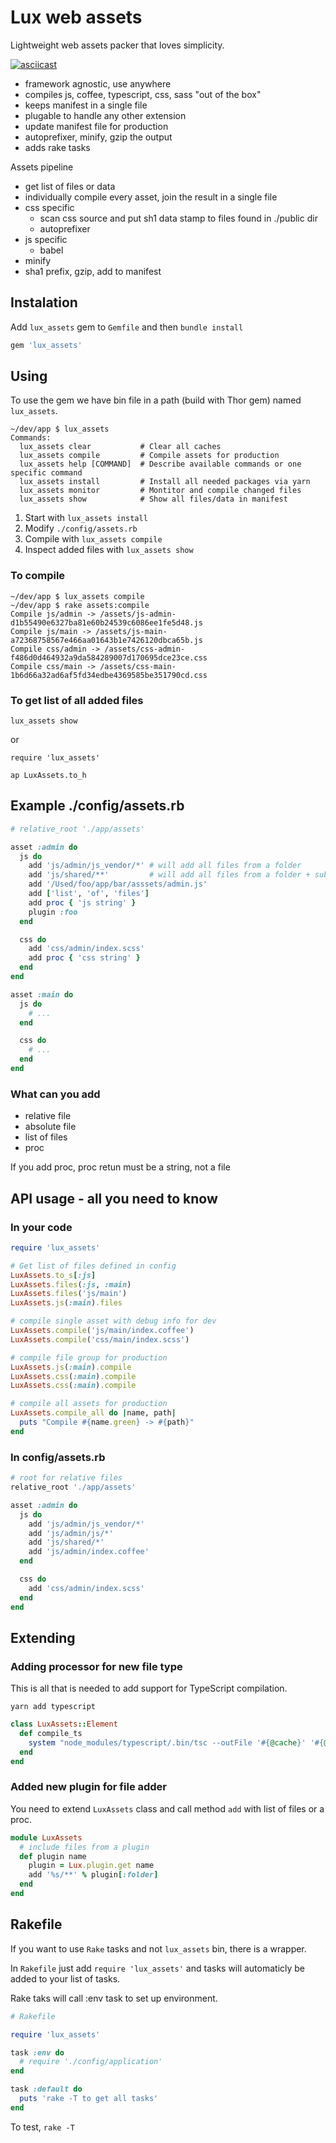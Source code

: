 # Lux web assets

Lightweight web assets packer that loves simplicity.

[![asciicast](https://asciinema.org/a/IanaNAq9CDKvUg7dweqxzhoAV.svg)](https://asciinema.org/a/IanaNAq9CDKvUg7dweqxzhoAV)

* framework agnostic, use anywhere
* compiles js, coffee, typescript, css, sass "out of the box"
* keeps manifest in a single file
* plugable to handle any other extension
* update manifest file for production
* autoprefixer, minify, gzip the output
* adds rake tasks

Assets pipeline

* get list of files or data
* individually compile every asset, join the result in a single file
* css specific
  * scan css source and put sh1 data stamp to files found in ./public dir
  * autoprefixer
* js specific
  * babel
* minify
* sha1 prefix, gzip, add to manifest


## Instalation

Add `lux_assets` gem to `Gemfile` and then `bundle install`
```ruby
gem 'lux_assets'
```

## Using

To use the gem we have bin file in a path (build with Thor gem) named `lux_assets`.

```
~/dev/app $ lux_assets
Commands:
  lux_assets clear           # Clear all caches
  lux_assets compile         # Compile assets for production
  lux_assets help [COMMAND]  # Describe available commands or one specific command
  lux_assets install         # Install all needed packages via yarn
  lux_assets monitor         # Montitor and compile changed files
  lux_assets show            # Show all files/data in manifest
```

1. Start with `lux_assets install`
2. Modify `./config/assets.rb`
3. Compile with `lux_assets compile`
4. Inspect added files with `lux_assets show`

### To compile

```
~/dev/app $ lux_assets compile
~/dev/app $ rake assets:compile
Compile js/admin -> /assets/js-admin-d1b55490e6327ba81e60b24539c6086ee1fe5d48.js
Compile js/main -> /assets/js-main-a72368758567e466aa01643b1e7426120dbca65b.js
Compile css/admin -> /assets/css-admin-f486d0d464932a9da584289007d170695dce23ce.css
Compile css/main -> /assets/css-main-1b6d66a32ad6af5fd34edbe4369585be351790cd.css
```

### To get list of all added files

`lux_assets show`

or

```
require 'lux_assets'

ap LuxAssets.to_h
```


## Example ./config/assets.rb

```ruby
# relative_root './app/assets'

asset :admin do
  js do
    add 'js/admin/js_vendor/*' # will add all files from a folder
    add 'js/shared/**'         # will add all files from a folder + subfolders
    add '/Used/foo/app/bar/asssets/admin.js'
    add ['list', 'of', 'files']
    add proc { 'js string' }
    plugin :foo
  end

  css do
    add 'css/admin/index.scss'
    add proc { 'css string' }
  end
end

asset :main do
  js do
    # ...
  end

  css do
    # ...
  end
end
```

### What can you add

* relative file
* absolute file
* list of files
* proc

If you add proc, proc retun must be a string, not a file

## API usage - all you need to know

### In your code

```ruby
require 'lux_assets'

# Get list of files defined in config
LuxAssets.to_s[:js]
LuxAssets.files(:js, :main)
LuxAssets.files('js/main')
LuxAssets.js(:main).files

# compile single asset with debug info for dev
LuxAssets.compile('js/main/index.coffee')
LuxAssets.compile('css/main/index.scss')

# compile file group for production
LuxAssets.js(:main).compile
LuxAssets.css(:main).compile
LuxAssets.css(:main).compile

# compile all assets for production
LuxAssets.compile_all do |name, path|
  puts "Compile #{name.green} -> #{path}"
end
```

### In config/assets.rb

```ruby
# root for relative files
relative_root './app/assets'

asset :admin do
  js do
    add 'js/admin/js_vendor/*'
    add 'js/admin/js/*'
    add 'js/shared/*'
    add 'js/admin/index.coffee'
  end

  css do
    add 'css/admin/index.scss'
  end
end
```

## Extending

### Adding processor for new file type

This is all that is needed to add support for TypeScript compilation.

```
yarn add typescript
```

```ruby
class LuxAssets::Element
  def compile_ts
    system "node_modules/typescript/.bin/tsc --outFile '#{@cache}' '#{@source}'"
  end
end
```

### Added new plugin for file adder

You need to extend `LuxAssets` class and call method `add` with list of files or a proc.

```ruby
module LuxAssets
  # include files from a plugin
  def plugin name
    plugin = Lux.plugin.get name
    add '%s/**' % plugin[:folder]
  end
end
```

## Rakefile

If you want to use `Rake` tasks and not `lux_assets` bin, there is a wrapper.

In `Rakefile` just add `require 'lux_assets'` and tasks will automaticly be added to your list of tasks.

Rake taks will call :env task to set up environment.

```ruby
# Rakefile

require 'lux_assets'

task :env do
  # require './config/application'
end

task :default do
  puts 'rake -T to get all tasks'
end
```

To test, `rake -T`


